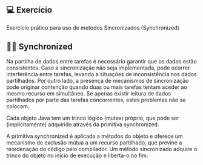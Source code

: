 ## 💻 Exercício

Exercício prático para uso de metodos Sincronizados (Synchronized)

## 👨‍💻 Synchronized
Na partilha de dados entre tarefas é necessário garantir que os dados estão consistentes. Caso a sincronização não seja implementada, pode ocorrer interferência entre tarefas, levando a situações de inconsistência nos dados partilhados. Por outro lado, a presença de mecanismos de sincronização pode originar contenção quando duas ou mais tarefas tentam aceder ao mesmo recurso em simultâneo. Se apenas existir leitura de dados partilhados por parte das tarefas concorrentes, estes problemas não se colocam.

Cada objeto Java tem um trinco lógico (mutex) próprio, que pode ser (implicitamente) adquirido através da primitiva synchronized.

A primitiva synchronized é aplicada a métodos do objeto e oferece um mecanismo de exclusão mútua a um recurso partilhado, que previne a reordenação do código pelo compilador. Um método sincronizado adquire o trinco do objeto no início de execução e liberta-o no fim.

